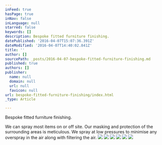 ```yaml
---
inFeed: true
hasPage: true
inNav: false
inLanguage: null
starred: false
keywords: []
description: Bespoke fitted furniture finishing.
datePublished: '2016-04-07T15:07:36.391Z'
dateModified: '2016-04-07T14:40:02.841Z'
title: ''
author: []
sourcePath: _posts/2016-04-07-bespoke-fitted-furniture-finishing.md
published: true
authors: []
publisher:
  name: null
  domain: null
  url: null
  favicon: null
url: bespoke-fitted-furniture-finishing/index.html
_type: Article

---
```

Bespoke fitted furniture finishing.

We can spray most items on or off site.  Our masking and protection of the surrounding areas is meticulous.  We spray at low pressures to minimise any overspray in the air along with filtering the air.
![](https://the-grid-user-content.s3-us-west-2.amazonaws.com/be32c18b-adaa-463e-90cd-891b473e9a85.jpg)
![](https://the-grid-user-content.s3-us-west-2.amazonaws.com/64b2affd-c46b-4298-97a6-a7f207f6000c.jpg)
![](https://the-grid-user-content.s3-us-west-2.amazonaws.com/64b46eff-4844-4819-be50-944ddf0ddf9c.jpg)
![](https://the-grid-user-content.s3-us-west-2.amazonaws.com/8f004d53-3935-409d-addc-a6b50ad0e4cc.jpg)
![](https://the-grid-user-content.s3-us-west-2.amazonaws.com/942d8690-c5e9-44f7-90e8-d990d4f3299e.jpg)
![](https://the-grid-user-content.s3-us-west-2.amazonaws.com/d505b425-4998-49f5-85a0-fb25802bd5a6.jpg)